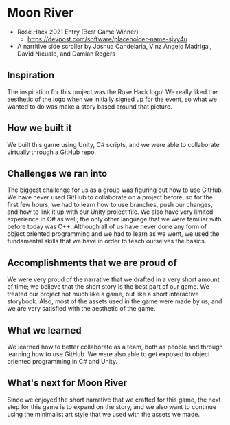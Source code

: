 # Moon River
- Rose Hack 2021 Entry (Best Game Winner)
  - https://devpost.com/software/placeholder-name-sjvy4u
- A narritive side scroller by Joshua Candelaria, Vinz Angelo Madrigal, David Nicuale, and Damian Rogers

## Inspiration
The inspiration for this project was the Rose Hack logo! We really liked the aesthetic of the logo when we initially signed up for the event, so what we wanted to do was make a story based around that picture. 

## How we built it
We built this game using Unity, C# scripts, and we were able to collaborate virtually through a GitHub repo.

## Challenges we ran into
The biggest challenge for us as a group was figuring out how to use GitHub. We have never used GitHub to collaborate on a project before, so for the first few hours, we had to learn how to use branches, push our changes, and how to link it up with our Unity project file. We also have very limited experience in C# as well; the only other language that we were familiar with before today was C++. Although all of us have never done any form of object oriented programming and we had to learn as we went, we used the fundamental skills that we have in order to teach ourselves the basics. 

## Accomplishments that we are proud of
We were very proud of the narrative that we drafted in a very short amount of time; we believe that the short story is the best part of our game. We treated our project not much like a game, but like a short interactive storybook. Also, most of the assets used in the game were made by us, and we are very satisfied with the aesthetic of the game. 

## What we learned
We learned how to better collaborate as a team, both as people and through learning how to use GitHub. We were also able to get exposed to object oriented programming in C# and Unity.

## What's next for Moon River
Since we enjoyed the short narrative that we crafted for this game, the next step for this game is to expand on the story, and we also want to continue using the minimalist art style that we used with the assets we made. 
